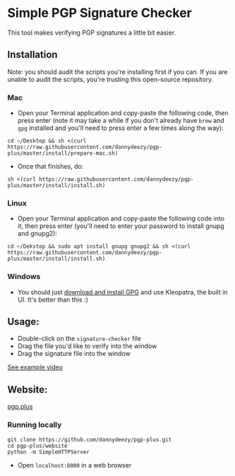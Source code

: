 # Simple PGP Signature Checker
This tool makes verifying PGP signatures a little bit easier.

## Installation
Note: you should audit the scripts you're installing first if you can. If you are unable to audit the scripts, you're trusting this open-source repository.

### Mac
- Open your Terminal application and copy-paste the following code, then press enter (note it may take a while if you don't already have `brew` and `gpg` installed and you'll need to press enter a few times along the way):
```
cd ~/Desktop && sh <(curl https://raw.githubusercontent.com/dannydeezy/pgp-plus/master/install/prepare-mac.sh)
```
- Once that finishes, do:
```
sh <(curl https://raw.githubusercontent.com/dannydeezy/pgp-plus/master/install/install.sh)
```

### Linux
- Open your Terminal application and copy-paste the following code into it, then press enter (you'll need to enter your password to install gnupg and gnupg2):
```
cd ~/Dekstop && sudo apt install gnupg gnupg2 && sh <(curl https://raw.githubusercontent.com/dannydeezy/pgp-plus/master/install/install.sh)
```

### Windows
- You should just [download and install GPG](https://gpg4win.org/download.html) and use Kleopatra, the built in UI. It's better than this :)

## Usage:
- Double-click on the `signature-checker` file
- Drag the file you'd like to verify into the window
- Drag the signature file into the window

[See example video](https://pgp.plus)

## Website:
[pgp.plus](https://pgp.plus)

### Running locally
```
git clone https://github.com/dannydeezy/pgp-plus.git
cd pgp-plus/website
python -m SimpleHTTPServer
```
- Open `localhost:8000` in a web browser
